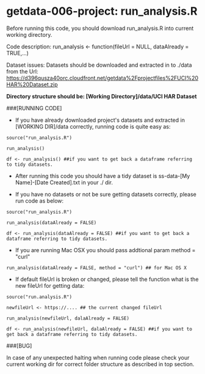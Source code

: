 getdata-006-project: run_analysis.R
===================
Before running this code, you should download run_analysis.R into current working directory.

Code description: 
                  run_analysis <- function(fileUrl = NULL, dataAlready = TRUE,...)

Dataset issues:
                  Datasets should be downloaded and extracted in to ./data from the Url:
                  https://d396qusza40orc.cloudfront.net/getdata%2Fprojectfiles%2FUCI%20HAR%20Dataset.zip 

**Directory structure should be: [Working Directory]/data/UCI HAR Dataset**

###[RUNNING CODE]

* If you have already downloaded project's datasets and extracted in [WORKING DIR]/data correctly, running code is quite easy as:
```
source("run_analysis.R")

run_analysis()

df <- run_analysis() ##if you want to get back a dataframe referring to tidy datasets.
```
* After running this code you should have a tidy dataset is ss-data-[My Name]-[Date Created].txt in your ./ dir.

* If you have no datasets or not be sure getting datasets correctly, please run code as below:
```
source("run_analysis.R")

run_analysis(dataAlready = FALSE)

df <- run_analysis(dataAlready = FALSE) ##if you want to get back a dataframe referring to tidy datasets.
```
* If you are running Mac OSX you should pass addtional param method = "curl"
```
run_analysis(dataAlready = FALSE, method = "curl") ## for Mac OS X
```
* If default fileUrl is broken or changed, please tell the function what is the new fileUrl for getting data:
```
source("run.analysis.R")

newfileUrl <- https://.... ## the current changed fileUrl

run_analysis(newfileUrl, dalaAlready = FALSE)

df <- run_analysis(newfileUrl, dalaAlready = FALSE) ##if you want to get back a dataframe referring to tidy datasets.
```
###[BUG]

In case of any unexpected halting when running code please check your current working dir for correct folder structure as described in top section.

